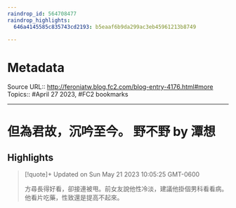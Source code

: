 ```yaml
---
raindrop_id: 564708477
raindrop_highlights:
  646a4145585c835743cd2193: b5eaaf6b9da299ac3eb45961213b8749

---
```


# Metadata
Source URL:: http://feroniatw.blog.fc2.com/blog-entry-4176.html#more
Topics:: #April 27 2023, #FC2 bookmarks

---
# 但為君故，沉吟至今。 野不野 by 潭想



## Highlights

> [!quote]+ Updated on Sun May 21 2023 10:05:25 GMT-0600
>
> 方尋長得好看，卻接連被甩。前女友說他性冷淡，建議他掛個男科看看病。他看片吃藥，性致還是提高不起來。
